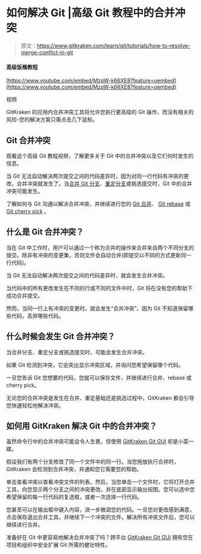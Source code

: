 # 如何解决 Git |高级 Git 教程中的合并冲突

> 原文：<https://www.gitkraken.com/learn/git/tutorials/how-to-resolve-merge-conflict-in-git>

#### **************高级饭桶教程**************

[https://www.youtube.com/embed/MzpW-k66XE8?feature=oembed](https://www.youtube.com/embed/MzpW-k66XE8?feature=oembed)

视频

GitKraken 的应用内合并冲突工具将允许您执行更高级的 Git 操作，而没有相关的风险-您的解决方案只需点击几下鼠标。

## **Git 合并冲突**

观看这个高级 Git 教程视频，了解更多关于 Git 中的合并冲突以及它们何时发生的信息。

当 Git 无法自动解决两次提交之间的代码差异时，因为对同一行代码有冲突的更改，合并冲突就发生了。当[合并 Git 分支](https://www.gitkraken.com/learn/git/problems/merge-git-branch)、[重定分支](https://www.gitkraken.com/learn/git/problems/git-rebase-branch)或挑选提交时，Git 中的合并冲突可能发生。

了解如何与 Git 沟通以解决合并冲突，并继续进行您的 [Git 合并](https://www.gitkraken.com/learn/git/git-merge)、 [Git rebase](https://www.gitkraken.com/learn/git/git-rebase) 或 [Git cherry pick](https://www.gitkraken.com/learn/git/cherry-pick) 。

## **什么是 Git 合并冲突？**

当在 Git 中工作时，用户可以通过一个称为合并的操作来合并来自两个不同分支的提交。除非有冲突的变更集，否则文件会自动合并(即提交以不同的方式更新同一行代码)。

当 Git 无法自动解决两次提交之间的代码差异时，就会发生合并冲突。

当代码中的所有更改发生在不同的行或不同的文件中时，Git 将在没有您的帮助下成功合并提交。

然而，当同一行上有冲突的变更时，就会发生“合并冲突”，因为 Git 不知道保留哪些代码，丢弃哪些代码。

## 什么时候会发生 Git 合并冲突？

当合并分支、重定分支或挑选提交时，可能会发生合并冲突。

如果 Git 检测到冲突，它会突出显示冲突区域，并询问您希望保留哪个代码。

一旦您告诉 Git 您想要的代码，您就可以保存文件，并继续进行合并、rebase 或 cherry pick。

无论您的合并冲突是发生在合并、重定基础还是挑选过程中，GitKraken 都会引导您快速轻松地解决冲突。

## 如何用 GitKraken 解决 Git 中的合并冲突？

虽然命令行中的合并冲突可能会令人生畏，但使用 [GitKraken Git GUI](https://www.gitkraken.com/git-client) 却是小菜一碟。

假设我们有两个分支修改了同一个文件中的同一行。当您拖放执行合并时，GitKraken 会检测到合并冲突，并通知您它需要您的帮助。

单击查看冲突以查看冲突文件的列表。然后，当您单击一个文件时，它将打开合并工具，向您显示两个分支之间的冲突更改，并在底部显示输出视图。您可以选中您希望保留的每一行代码的复选框，或者一次选择一行代码。

您甚至可以在输出框中键入内容，进一步微调您的代码。一旦您对更改感到满意，点击保存退出合并工具，并继续下一个冲突的文件。解决所有冲突文件后，您可以继续进行合并。

准备好在 Git 中更容易地解决合并冲突了吗？跨平台 [GitKraken Git GUI](https://www.gitkraken.com/git-client) 拥有您在项目和组织中安全扩展 Git 所需的健壮特性。